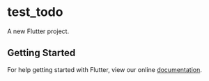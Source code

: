 # test_todo

A new Flutter project.

## Getting Started

For help getting started with Flutter, view our online
[documentation](https://flutter.io/).
